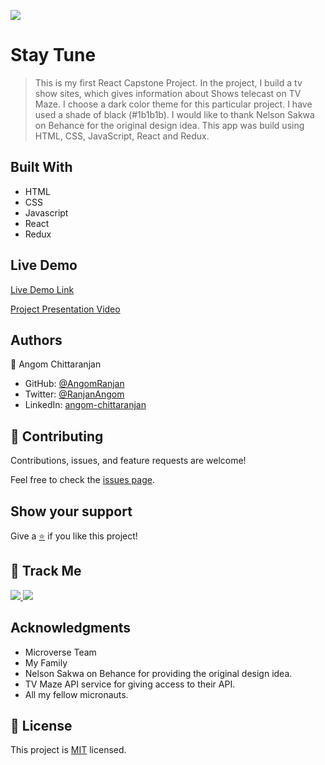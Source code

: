 [![](https://img.shields.io/badge/Micronaut-Angom%20Chittaranjan-blue)](https://github.com/AngomRanjan)

# Stay Tune

> This is my first React Capstone Project. In the project, I build a tv show sites, which gives information about Shows telecast on TV Maze. I choose a dark color theme for this particular project. I have used a shade of black (#1b1b1b). I would like to thank  Nelson Sakwa on Behance for the original design idea.  This app was build using HTML, CSS, JavaScript, React and Redux.

## Built With

- HTML
- CSS
- Javascript
- React
- Redux

## Live Demo

[Live Demo Link](https://stay-tune-angom.netlify.app)

[Project Presentation Video](https://www.loom.com/share/59358e0d86054813a5687fdc44ac7ffd)

## Authors

👤 Angom Chittaranjan

- GitHub: [@AngomRanjan](https://github.com/AngomRanjan)
- Twitter: [@RanjanAngom](https://twitter.com/RanjanAngom)
- LinkedIn: [angom-chittaranjan](https://linkedin.com/in/angom-chittaranjan)

## 🤝 Contributing

Contributions, issues, and feature requests are welcome!

Feel free to check the [issues page](https://github.com/AngomRanjan/stay-tune/issues).

## Show your support

Give a [⭐️](https://github.com/AngomRanjan/stay-tune/stargazers) if you like this project!

## :footprints: Track Me

<a href="https://twitter.com/RanjanAngom?ref_src=twsrc%5Etfw" class="twitter-follow-button" data-show-count="false">
<img src="https://img.shields.io/badge/-@RanjanAngom-blue?style=flat&logo=twitter&logoColor=white">
</a>

<a class="github-button" href="https://github.com/AngomRanjan" aria-label="Follow @AngomRanjan on GitHub">
 <img src="https://img.shields.io/badge/-@AngomRanjan-green?style=flat&logo=github&logoColor=white">
</a>

## Acknowledgments
- Microverse Team
- My Family
- Nelson Sakwa on Behance for providing the original design idea.
- TV Maze API service for giving access to their API.
- All my fellow micronauts.

## 📝 License

This project is [MIT](LICENSE) licensed.
